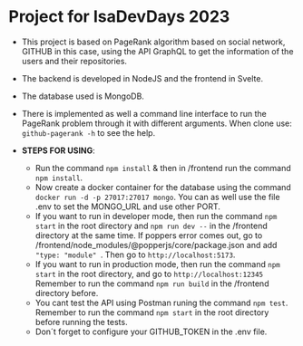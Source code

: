 # Project for IsaDevDays 2023
- This project is based on PageRank algorithm based on social network, GITHUB in this case, using the API GraphQL to get the information of the users and their repositories. 
- The backend is developed in NodeJS and the frontend in Svelte.
- The database used is MongoDB.
- There is implemented as well a command line interface to run the PageRank problem through it with different arguments. When clone use: `github-pagerank -h` to see the help.

- **STEPS FOR USING**:
    - Run the command `npm install` & then in /frontend run the command `npm install`.
    - Now create a docker container for the database using the command `docker run -d -p 27017:27017 mongo`. You can as well use the file .env to set the MONGO_URL and use other PORT.
    - If you want to run in developer mode, then run the command `npm start` in the root directory and `npm run dev --` in the /frontend directory at the same time. If poppers error comes out, go to /frontend/node_modules/@popperjs/core/package.json and add `"type: "module" `. Then go to `http://localhost:5173`.
    - If you want to run in production mode, then run the command `npm start` in the root directory, and go to `http://localhost:12345` Remember to run the command `npm run build` in the /frontend directory before.
    - You cant test the API using Postman runing the command `npm test`. Remember to run the command `npm start` in the root directory before running the tests.
    - Don´t forget to configure your GITHUB_TOKEN in the .env file.





